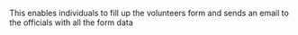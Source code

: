 
This enables individuals to fill up the volunteers form and sends an email to the officials with all the form data
